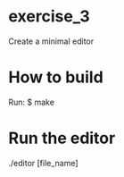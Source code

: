 # exercise_3
Create a minimal editor

# How to build
Run: $ make

# Run the editor

./editor [file_name]
